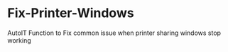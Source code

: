 # Fix-Printer-Windows
AutoIT Function to Fix common issue when printer sharing windows stop working
